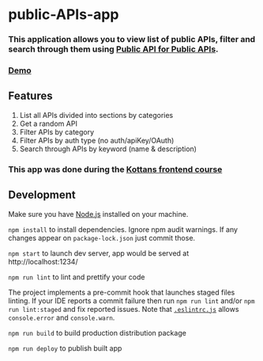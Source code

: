 # public-APIs-app

### This application allows you to view list of public APIs, filter and search through them using [Public API for Public APIs](https://github.com/davemachado/public-api).

### [Demo](https://f3d0t.github.io/public-apis-app/)

## Features

1. List all APIs divided into sections by categories
2. Get a random API
3. Filter APIs by category
4. Filter APIs by auth type (no auth/apiKey/OAuth)
5. Search through APIs by keyword (name & description)

### This app was done during the [Kottans frontend course](https://kottans.org)

## Development

Make sure you have [Node.js](https://nodejs.org/en/) installed on your machine.

`npm install` to install dependencies.
Ignore npm audit warnings.
If any changes appear on `package-lock.json` just commit those.

`npm start` to launch dev server, app would be served at http://localhost:1234/

`npm run lint` to lint and prettify your code

The project implements a pre-commit hook that launches staged files linting.
If your IDE reports a commit failure then run `npm run lint` and/or `npm run lint:staged`
and fix reported issues. Note that [`.eslintrc.js`](./.eslintrc.js) allows
`console.error` and `console.warn`.

`npm run build` to build production distribution package

`npm run deploy` to publish built app
